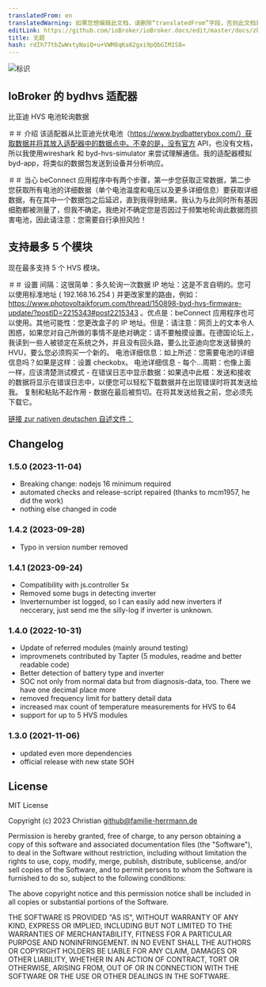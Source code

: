 ```yaml
---
translatedFrom: en
translatedWarning: 如果您想编辑此文档，请删除“translatedFrom”字段，否则此文档将再次自动翻译
editLink: https://github.com/ioBroker/ioBroker.docs/edit/master/docs/zh-cn/adapterref/iobroker.bydhvs/README.md
title: 无题
hash: rdIh77tbZwWxtyNaiQ+u+VWM8qKa82gxi9pQbGIM1S8=
---
```

![标识](../../../en/adapterref/iobroker.bydhvs/admin/bydhvs.png)

## IoBroker 的 bydhvs 适配器
比亚迪 HVS 电池轮询数据

＃＃ 介绍
该适配器从比亚迪光伏电池（https://www.bydbatterybox.com/）获取数据并将其放入适配器中的数据点中。不幸的是，没有官方 API，也没有文档，所以我使用wireshark 和 byd-hvs-simulator 来尝试理解通信。我的适配器模拟 byd-app，将类似的数据包发送到设备并分析响应。

＃＃ 当心
beConnect 应用程序中有两个步骤，第一步您获取正常数据，第二步您获取所有电池的详细数据（单个电池温度和电压以及更多详细信息）要获取详细数据，有在其中一个数据包之后延迟，直到我得到结果。我认为与此同时所有基因细胞都被测量了，但我不确定。我绝对不确定您是否因过于频繁地轮询此数据而损害电池，因此请注意：您需要自行承担风险！

## 支持最多 5 个模块
现在最多支持 5 个 HVS 模块。

＃＃ 设置
间隔：这很简单：多久轮询一次数据 IP 地址：这是不言自明的。您可以使用标准地址 ( 192.168.16.254 ) 并更改家里的路由，例如： https://www.photovoltaikforum.com/thread/150898-byd-hvs-firmware-update/?postID=2215343#post2215343 。优点是：beConnect 应用程序也可以使用。其他可能性：您更改盒子的 IP 地址。但是：请注意：网页上的文本令人困惑，如果您对自己所做的事情不是绝对确定：请不要触摸设置。在德国论坛上，我读到一些人被锁定在系统之外，并且没有回头路，要么比亚迪向您发送替换的 HVU，要么您必须购买一个新的。
电池详细信息：如上所述：您需要电池的详细信息吗？如果是这样：设置 checkobx。
电池详细信息 - 每个...周期：也像上面一样，应该清楚测试模式 - 在错误日志中显示数据：如果选中此框：发送和接收的数据将显示在错误日志中，以便您可以轻松下载数据并在出现错误时将其发送给我。
复制和粘贴不起作用 - 数据在最后被剪切。在将其发送给我之前，您必须先下载它。

[链接 zur nativen deutschen 自述文件：](README-German.md)

## Changelog
<!--
	Placeholder for the next version (at the beginning of the line):
	### __WORK IN PROGRESS__
-->
### 1.5.0 (2023-11-04)
* Breaking change: nodejs 16 minimum required  
* automated checks and release-script repaired (thanks to mcm1957, he did the work)
* nothing else changed in code

### 1.4.2 (2023-09-28)
* Typo in version number removed

### 1.4.1 (2023-09-24)
* Compatibility with js.controller 5x
* Removed some bugs in detecting inverter
* Inverternumber ist logged, so I can easily add new inverters if neccerary, just send me the silly-log if inverter is unknown.

### 1.4.0 (2022-10-31)
* Update of referred modules (mainly around testing)
* improvmenets contributed by Tapter (5 modules, readme and better readable code)
* Better detection of battery type and inverter
* SOC not only from normal data but from diagnosis-data, too. There we have one decimal place more
* removed frequency limit for battery detail data
* increased max count of temperature measurements for HVS to 64
* support for up to 5 HVS modules

### 1.3.0 (2021-11-06)
* updated even more dependencies
* official release with new state SOH

###

## License
MIT License

Copyright (c) 2023 Christian <github@familie-herrmann.de>

Permission is hereby granted, free of charge, to any person obtaining a copy
of this software and associated documentation files (the "Software"), to deal
in the Software without restriction, including without limitation the rights
to use, copy, modify, merge, publish, distribute, sublicense, and/or sell
copies of the Software, and to permit persons to whom the Software is
furnished to do so, subject to the following conditions:

The above copyright notice and this permission notice shall be included in all
copies or substantial portions of the Software.

THE SOFTWARE IS PROVIDED "AS IS", WITHOUT WARRANTY OF ANY KIND, EXPRESS OR
IMPLIED, INCLUDING BUT NOT LIMITED TO THE WARRANTIES OF MERCHANTABILITY,
FITNESS FOR A PARTICULAR PURPOSE AND NONINFRINGEMENT. IN NO EVENT SHALL THE
AUTHORS OR COPYRIGHT HOLDERS BE LIABLE FOR ANY CLAIM, DAMAGES OR OTHER
LIABILITY, WHETHER IN AN ACTION OF CONTRACT, TORT OR OTHERWISE, ARISING FROM,
OUT OF OR IN CONNECTION WITH THE SOFTWARE OR THE USE OR OTHER DEALINGS IN THE
SOFTWARE.